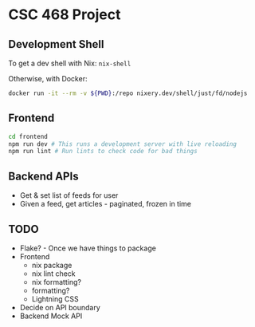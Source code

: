 # CSC 468 Project
<!-- TODO: Decide on name -->

## Development Shell

To get a dev shell with Nix: `nix-shell`

Otherwise, with Docker:
```sh
docker run -it --rm -v ${PWD}:/repo nixery.dev/shell/just/fd/nodejs
```

## Frontend

```sh
cd frontend
npm run dev # This runs a development server with live reloading
npm run lint # Run lints to check code for bad things
```

## Backend APIs

- Get & set list of feeds for user
- Given a feed, get articles - paginated, frozen in time

## TODO
- Flake? - Once we have things to package
- Frontend
  - nix package
  - nix lint check
  - nix formatting?
  - formatting?
  - Lightning CSS
- Decide on API boundary
- Backend Mock API
